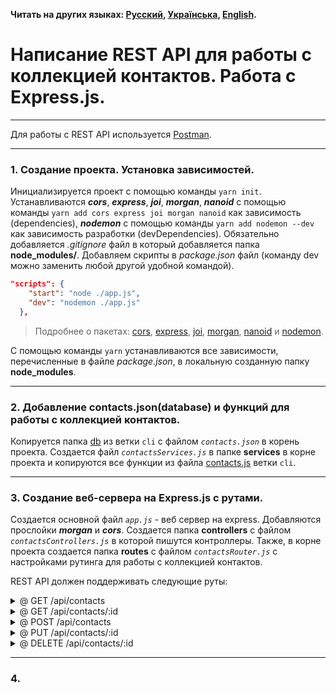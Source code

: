 **Читать на других языках: [Русский](README.md),
[Українська](README.ua.md), [English](README.en.md).**

# Написание REST API для работы с коллекцией контактов. Работа с Express.js.
---
Для работы с REST API используется [Postman](https://www.getpostman.com/).

---
### 1. Создание проекта. Установка зависимостей.
Инициализируется проект с помощью команды `yarn init`.
Устанавливаются ***cors***, ***express***, ***joi***, ***morgan***, ***nanoid*** с помощью команды `yarn add cors express joi morgan nanoid` как зависимость (dependencies), ***nodemon*** с помощью команды `yarn add nodemon --dev` как зависимость разработки (devDependencies). Обязательно добавляется *.gitignore* файл в который добавляется папка **node_modules/**.
Добавляем скрипты в *package.json* файл (команду dev можно заменить любой другой удобной командой).
```json
"scripts": {
    "start": "node ./app.js",
    "dev": "nodemon ./app.js"
  },
```
> Подробнее о пакетах: [cors](https://www.npmjs.com/package/cors), [express](https://www.npmjs.com/package/express), [joi](https://www.npmjs.com/package/joi), [morgan](https://www.npmjs.com/package/morgan), [nanoid](https://www.npmjs.com/package/nanoid)  и [nodemon](https://www.npmjs.com/package/nodemon).

С помощью команды `yarn` устанавливаются все зависимости, перечисленные в файле *package.json*, в локальную созданную папку **node_modules**.

---
### 2. Добавление contacts.json(database) и функций для работы с коллекцией контактов.

Копируется папка [db](https://github.com/YevhenChementsov/node-full-course/tree/cli/db) из ветки `cli` с файлом *`contacts.json`* в корень проекта.
Создается файл *`contactsServices.js`* в папке **services** в корне проекта и копируются все функции из файла [contacts.js](https://github.com/YevhenChementsov/node-full-course/blob/cli/contacts.js) ветки `cli`.

---
### 3. Создание веб-сервера на Express.js с рутами.

Создается основной файл *`app.js`* - веб сервер на express. Добавляются прослойки ***morgan*** и ***cors***.
Создается папка **controllers** с файлом *`contactsControllers.js`* в которой пишутся контроллеры. Также, в корне проекта создается папка **routes** с файлом *`contactsRouter.js`* с настройками рутинга для работы с коллекцией контактов.

REST API должен поддерживать следующие руты:

<details>
<summary>@ GET /api/contacts</summary>

- Ничего не получает
- Вызывает функцию-сервис `getListOfContacts` для работы с json-файлом *`contacts.json`*
- Возвращает массив всех контактов в json-формате со статусом `200`

</details>

<details>
<summary>@ GET /api/contacts/:id</summary>

- Не получает `body`
- Получает параметр `id`
- Вызывает функцию-сервис `getContactById` для работы с json-файлом *`contacts.json`*
- Если такой `id` есть, возвращает объект контакта в json-формате со статусом `200`
- Если такого `id` нет, возвращает json с ключом `"message": "Not found"` и статусом `404`

</details>

<details>
<summary>@ POST /api/contacts</summary>

- Получает `body` в формате `{name, email, phone}` (все поля обязательны)
- Если в `body` нет каких-то обязательных полей, возвращает json с ключом `{"message": "Missing required name field"}` и статусом `400`
- Если с `body` все хорошо, добавляет уникальный идентификатор в объект контакта
- Вызывает функцию-сервис `addContact(body)` для сохранения контакта в файле *`contacts.json`*
- По результату работы функции возвращает объект с добавленным `{id, name, email, phone}` и статусом `201`

</details>

<details>
<summary>@ PUT /api/contacts/:id</summary>

- Получает параметр `id`
- Получает `body` в json-формате c обновлением любых полей `name`, `email` и `phone`
- Если `body` нет, возвращает json с ключом `{"message": "Missing fields"}` и статусом `400`
- Если с `body` все хорошо, вызывает функцию-сервис `updateContactById(id, body)`  для обновления контакта в файле *`contacts.json`*
- По результату работы функции возвращает обновленный объект контакта со статусом `200`. В противном случае, возвращает json с ключом `"message": "Not found"` и статусом `404`

</details>

<details>
<summary>@ DELETE /api/contacts/:id</summary>

- не получает `body`
- получает параметр `id`
- вызывает функцию-сервис `getContactById` для работы с json-файлом *`contacts.json`*
- если такой `id` есть, возвращает объект контакта в json-формате со статусом `200`
- если такого `id` нет, возвращает json с ключом `"message": "Not found"` и статусом `404`

</details>

---
### 4.